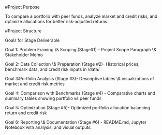 \#Project Purpose 

To compare a portfolio with peer funds, analyze market and credit risks, and optimize allocations for better risk-adjusted returns.





\#Project Structure

Goals for Stage Deliverable



Goal 1: Problem Framing \\\& Scoping (Stage#1) - Project Scope Paragraph \\\& Stakeholder Memo



Goal 2: Data Collection \\\& Preparation (Stage #2)- Historical prices, benchmark data, and credit risk inputs in /data/



Goal 3:Portfolio Analysis (Stage #3)- Descriptive tables \\\& visualizations of market and credit risk metrics



Goal 4: Comparison with Benchmarks (Stage #4) - Comparative charts and summary tables showing portfolio vs peer funds



Goal 5: Optimization (Stage  #5)- Optimized portfolio allocation balancing return and credit risk



Goal 6: Reporting \\\& Documentation (Stage #6) - README.md, Jupyter Notebook with analysis, and visual outputs.

